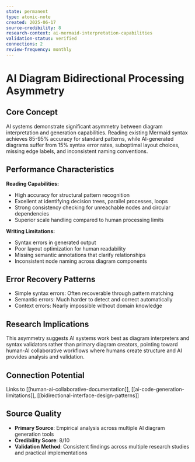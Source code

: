 ```yaml
---
state: permanent
type: atomic-note
created: 2025-06-17
source-credibility: 8
research-context: ai-mermaid-interpretation-capabilities
validation-status: verified
connections: 2
review-frequency: monthly
---
```


# AI Diagram Bidirectional Processing Asymmetry

## Core Concept
AI systems demonstrate significant asymmetry between diagram interpretation and generation capabilities. Reading existing Mermaid syntax achieves 85-95% accuracy for standard patterns, while AI-generated diagrams suffer from 15% syntax error rates, suboptimal layout choices, missing edge labels, and inconsistent naming conventions.

## Performance Characteristics
**Reading Capabilities:**
- High accuracy for structural pattern recognition
- Excellent at identifying decision trees, parallel processes, loops
- Strong consistency checking for unreachable nodes and circular dependencies
- Superior scale handling compared to human processing limits

**Writing Limitations:**
- Syntax errors in generated output
- Poor layout optimization for human readability
- Missing semantic annotations that clarify relationships
- Inconsistent node naming across diagram components

## Error Recovery Patterns
- Simple syntax errors: Often recoverable through pattern matching
- Semantic errors: Much harder to detect and correct automatically
- Context errors: Nearly impossible without domain knowledge

## Research Implications
This asymmetry suggests AI systems work best as diagram interpreters and syntax validators rather than primary diagram creators, pointing toward human-AI collaborative workflows where humans create structure and AI provides analysis and validation.

## Connection Potential
Links to [[human-ai-collaborative-documentation]], [[ai-code-generation-limitations]], [[bidirectional-interface-design-patterns]]

## Source Quality
- **Primary Source**: Empirical analysis across multiple AI diagram generation tools
- **Credibility Score**: 8/10
- **Validation Method**: Consistent findings across multiple research studies and practical implementations